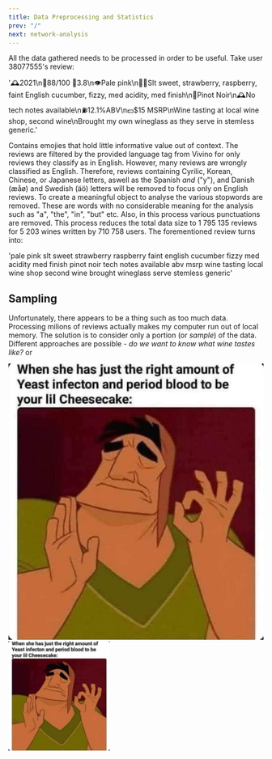 ```yaml
---
title: Data Preprocessing and Statistics
prev: "/"
next: network-analysis
---
```


All the data gathered needs to be processed in order  to be useful. Take user 38077555's review:

'🕰2021\n💯88/100 🌟3.8\n👁Pale pink\n👃👄Slt sweet, strawberry, raspberry, faint English cucumber, fizzy, med acidity, med finish\n🍇Pinot Noir\n🕰️No tech notes available\n⛽12.1\%ABV\n💵$15 MSRP\nWine tasting at local wine shop, second wine\nBrought my own wineglass as they serve in stemless generic.'

Contains emojies that hold little informative value out of context. The reviews are filtered by the provided language tag from Vivino for only reviews they classify as in English. However, many reviews are wrongly classified as English. Therefore, reviews containing Cyrilic, Korean, Chinese, or Japanese letters, aswell as the Spanish _and_ ("y"), and Danish (æåø) and Swedish (äö) letters will be removed to focus only on English reviews. To create a meaningful object to analyse the various stopwords are removed. These are words with no considerable meaning for the analysis such as "a", "the", "in", "but" etc. Also, in this process various punctuations are removed. This process reduces the total data size to 1 795 135 reviews for 5 203 wines written by 710 758 users. The forementioned review turns into:

'pale pink slt sweet strawberry raspberry faint english cucumber fizzy med acidity med finish pinot noir tech notes available abv msrp wine tasting local wine shop second wine brought wineglass serve stemless generic'

## Sampling

Unfortunately, there appears to be a thing such as too much data. Processing milions of reviews actually makes my computer run out of local memory. The solution is to consider only a portion (or _sample_) of the data. Different approaches are possible - _do we want to know what wine tastes like?_ or 

![](/images/cheesecake.jpg)
<img src="/images/cheesecake.jpg" width="200" />


